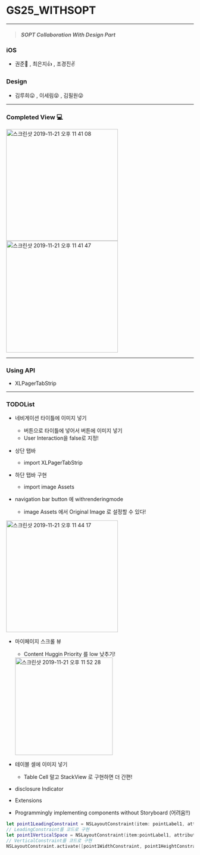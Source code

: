 # GS25_WITHSOPT

---

>  ##### SOPT Collaboration With Design Part



### iOS

* 권준👏 , 최은지👍 , 조경진✌️

### Design

* 김루희😛 , 이세림😝 , 김필원😜

---

### Completed View 💻 

<img width="300" alt="스크린샷 2019-11-21 오후 11 41 08" src="https://user-images.githubusercontent.com/46750574/69348579-c150c300-0cb9-11ea-853b-116ae912a3fd.png"><img width="300" alt="스크린샷 2019-11-21 오후 11 41 47" src="https://user-images.githubusercontent.com/46750574/69348580-c150c300-0cb9-11ea-9967-3b475803304c.png">

---

### Using API

* XLPagerTabStrip

---

### TODOList

* 네비게이션 타이틀에 이미지 넣기
  * 버튼으로 타이틀에 넣어서 버튼에 이미지 넣기
  * User Interaction을 false로 지정!
* 상단 탭바

  * import XLPagerTabStrip
* 하단 탭바 구현

  *  import image Assets
* navigation bar button 에 withrenderingmode

  * image Assets 에서 Original Image 로 설정할 수 있다!

<img width="300" alt="스크린샷 2019-11-21 오후 11 44 17" src="https://user-images.githubusercontent.com/46750574/69348582-c150c300-0cb9-11ea-9c78-31d611a56ae3.png">

* 마이페이지 스크롤 뷰 
  
  * Content Huggin Priority 를 low 낮추기!
  
  <img width="262" alt="스크린샷 2019-11-21 오후 11 52 28" src="https://user-images.githubusercontent.com/46750574/69348728-ff4de700-0cb9-11ea-9ae5-8939a75899fc.png">
* 테이블 셀에 이미지 넣기

  * Table Cell 말고 StackView 로 구현하면 더 간편!
* disclosure Indicator
* Extensions
* Programmingly implementing components without Storyboard (어려움!!)

```swift
let point1LeadingConstraint = NSLayoutConstraint(item: pointLabel1, attribute: .leading, relatedBy: .equal, toItem: view, attribute: .leading, multiplier: 1, constant: 62.5)
// LeadingConstraint를 코드로 구현
let point1VerticalSpace = NSLayoutConstraint(item:pointLabel1, attribute: .top, relatedBy: .equal, toItem: nameLabel, attribute: .bottom, multiplier: 1, constant: 2)
// VerticalConstraint를 코드로 구현
NSLayoutConstraint.activate([point1WidthConstraint, point1HeightConstraint, point1LeadingConstraint, point1VerticalSpace])

```

